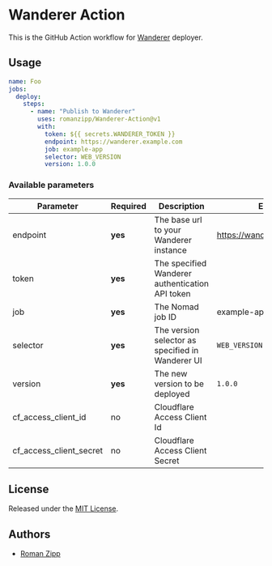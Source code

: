 # Wanderer Action

This is the GitHub Action workflow for [Wanderer](https://github.com/romanzipp/Wanderer) deployer.

## Usage

```yml
name: Foo
jobs:
  deploy:
    steps:
      - name: "Publish to Wanderer"
        uses: romanzipp/Wanderer-Action@v1
        with:
          token: ${{ secrets.WANDERER_TOKEN }}
          endpoint: https://wanderer.example.com
          job: example-app
          selector: WEB_VERSION
          version: 1.0.0

```

### Available parameters

| Parameter | Required | Description                                     | Example                      |
|-----------|----------|-------------------------------------------------|------------------------------|
| endpoint  | **yes**  | The base url to your Wanderer instance          | https://wanderer.example.com |
| token | **yes**  | The specified Wanderer authentication API token |                              |
| job | **yes**      | The Nomad job ID                                | example-app                  |
| selector | **yes**      | The version selector as specified in Wanderer UI | `WEB_VERSION`                |
| version | **yes**      | The new version to be deployed                  | `1.0.0`                      |
| cf_access_client_id | no       | Cloudflare Access Client Id                     |                              |
| cf_access_client_secret | no       | Cloudflare Access Client Secret                 |                              |

## License

Released under the [MIT License](LICENSE.md).

## Authors

- [Roman Zipp](https://github.com/romanzipp)
